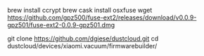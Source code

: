 brew install ccrypt
brew cask install osxfuse
wget https://github.com/gpz500/fuse-ext2/releases/download/v0.0.9-gpz501/fuse-ext2-0.0.9-gpz501.dmg

git clone https://github.com/dgiese/dustcloud.git
cd dustcloud/devices/xiaomi.vacuum/firmwarebuilder/